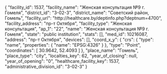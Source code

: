 {
    "facility_id": 1537,
    "facility_name": "Женская консультация №9 г. Гомеля",
    "district_id": "3-02-3",
    "district_name": "Советский район, Гомель",
    "facility_url": "http:\/\/healthcare.by\/deptinfo.php?deptnum=4700",
    "facility_address": "пр-т Октября",
    "facility_type": "Женская консультация",
    "ap_1": "22",
    "name": "Женская консультация №9 г. Гомеля",
    "state": "public institution",
    "stats": [],
    "med_id": 10216087,
    "address": "пр-т Октября",
    "devices": [],
    "coord_x_y": {
        "crs": {
            "type": "name",
            "properties": {
                "name": "EPSG:4326"
            }
        },
        "type": "Point",
        "coordinates": [
            30.9642,
            52.4093
        ]
    },
    "place_name": "Гомель",
    "place_type": "city",
    "localties_key": 62,
    "year_of_closing": null,
    "year_of_opening": "0",
    "healthcare_facility_key": 1537,
    "administrative_division_id": "3-02-3"
}